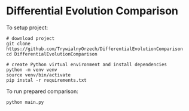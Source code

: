 # Differential Evolution Comparison
To setup project:
```
# download project
git clone https://github.com/TrywialnyOrzech/DifferentialEvolutionComparison
cd DifferentialEvolutionComparison

# create Python virtual environment and install dependencies
python -m venv venv
source venv/bin/activate
pip instal -r requirements.txt
```

To run prepared comparison:
```
python main.py
```